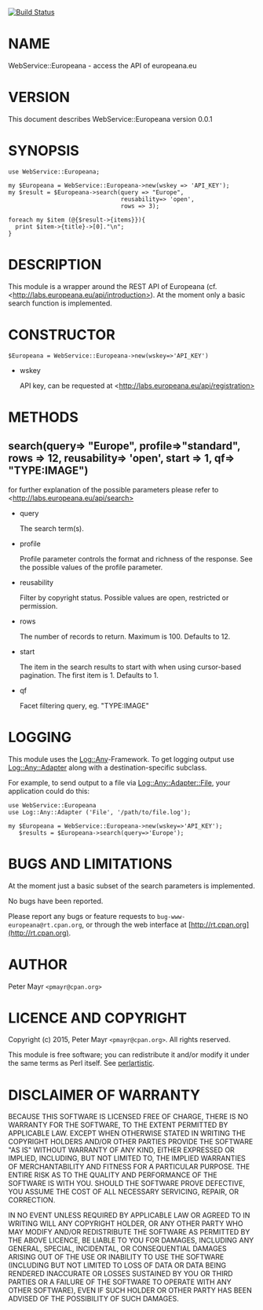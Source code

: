 [![Build Status](https://travis-ci.org/hatorikibble/www-europeana.svg?branch=master)](https://travis-ci.org/hatorikibble/www-europeana)

# NAME

WebService::Europeana - access the API of europeana.eu

# VERSION

This document describes WebService::Europeana version 0.0.1

# SYNOPSIS

    use WebService::Europeana;

    my $Europeana = WebService::Europeana->new(wskey => 'API_KEY');
    my $result = $Europeana->search(query => "Europe", 
                                    reusability=> 'open', 
                                    rows => 3);

    foreach my $item (@{$result->{items}}){
      print $item->{title}->[0]."\n";
    }

# DESCRIPTION

This module is a wrapper around the REST API of Europeana (cf. &lt;http://labs.europeana.eu/api/introduction>). At the moment only a basic search function is implemented.

# CONSTRUCTOR

    $Europeana = WebService::Europeana->new(wskey=>'API_KEY')

- wskey

    API key, can be requested at &lt;http://labs.europeana.eu/api/registration>

# METHODS

## search(query=> "Europe", profile=>"standard", rows => 12, reusability=> 'open', start => 1, qf=> "TYPE:IMAGE")

for further explanation of the possible parameters please refer to
&lt;http://labs.europeana.eu/api/search>

- query	

    The search term(s).

- profile	

    Profile parameter controls the format and richness of the response. See the possible values of the profile parameter.

- reusability  

    Filter by copyright status. Possible values are open, restricted or permission.

- rows 

    The number of records to return. Maximum is 100. Defaults to 12. 

- start  

    The item in the search results to start with when using cursor-based pagination. The first item is 1. Defaults to 1. 

- qf

    Facet filtering query, eg. "TYPE:IMAGE"

# LOGGING

This module uses the [Log::Any](https://metacpan.org/pod/Log::Any)-Framework. To get logging output use [Log::Any::Adapter](https://metacpan.org/pod/Log::Any::Adapter) along with a destination-specific subclass.

For example, to send output to a file via [Log::Any::Adapter::File](https://metacpan.org/pod/Log::Any::Adapter::File), your application could do this:

    use WebService::Europeana
    use Log::Any::Adapter ('File', '/path/to/file.log');

    my $Europeana = WebService::Europeana->new(wskey=>'API_KEY');
       $results = $Europeana->search(query=>'Europe');

# BUGS AND LIMITATIONS

At the moment just a basic subset of the search parameters is implemented.

No bugs have been reported.

Please report any bugs or feature requests to
`bug-www-europeana@rt.cpan.org`, or through the web interface at
[http://rt.cpan.org](http://rt.cpan.org).

# AUTHOR

Peter Mayr  `<pmayr@cpan.org>`

# LICENCE AND COPYRIGHT

Copyright (c) 2015, Peter Mayr `<pmayr@cpan.org>`. All rights reserved.

This module is free software; you can redistribute it and/or
modify it under the same terms as Perl itself. See [perlartistic](https://metacpan.org/pod/perlartistic).

# DISCLAIMER OF WARRANTY

BECAUSE THIS SOFTWARE IS LICENSED FREE OF CHARGE, THERE IS NO WARRANTY
FOR THE SOFTWARE, TO THE EXTENT PERMITTED BY APPLICABLE LAW. EXCEPT WHEN
OTHERWISE STATED IN WRITING THE COPYRIGHT HOLDERS AND/OR OTHER PARTIES
PROVIDE THE SOFTWARE "AS IS" WITHOUT WARRANTY OF ANY KIND, EITHER
EXPRESSED OR IMPLIED, INCLUDING, BUT NOT LIMITED TO, THE IMPLIED
WARRANTIES OF MERCHANTABILITY AND FITNESS FOR A PARTICULAR PURPOSE. THE
ENTIRE RISK AS TO THE QUALITY AND PERFORMANCE OF THE SOFTWARE IS WITH
YOU. SHOULD THE SOFTWARE PROVE DEFECTIVE, YOU ASSUME THE COST OF ALL
NECESSARY SERVICING, REPAIR, OR CORRECTION.

IN NO EVENT UNLESS REQUIRED BY APPLICABLE LAW OR AGREED TO IN WRITING
WILL ANY COPYRIGHT HOLDER, OR ANY OTHER PARTY WHO MAY MODIFY AND/OR
REDISTRIBUTE THE SOFTWARE AS PERMITTED BY THE ABOVE LICENCE, BE
LIABLE TO YOU FOR DAMAGES, INCLUDING ANY GENERAL, SPECIAL, INCIDENTAL,
OR CONSEQUENTIAL DAMAGES ARISING OUT OF THE USE OR INABILITY TO USE
THE SOFTWARE (INCLUDING BUT NOT LIMITED TO LOSS OF DATA OR DATA BEING
RENDERED INACCURATE OR LOSSES SUSTAINED BY YOU OR THIRD PARTIES OR A
FAILURE OF THE SOFTWARE TO OPERATE WITH ANY OTHER SOFTWARE), EVEN IF
SUCH HOLDER OR OTHER PARTY HAS BEEN ADVISED OF THE POSSIBILITY OF
SUCH DAMAGES.
